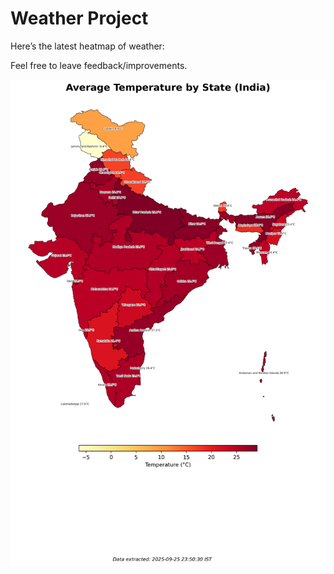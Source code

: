 # Weather Project

Here’s the latest heatmap of weather:

Feel free to leave feedback/improvements.

![India Heatmap](docs/assets/india_heatmap.png?v=D587F1)
